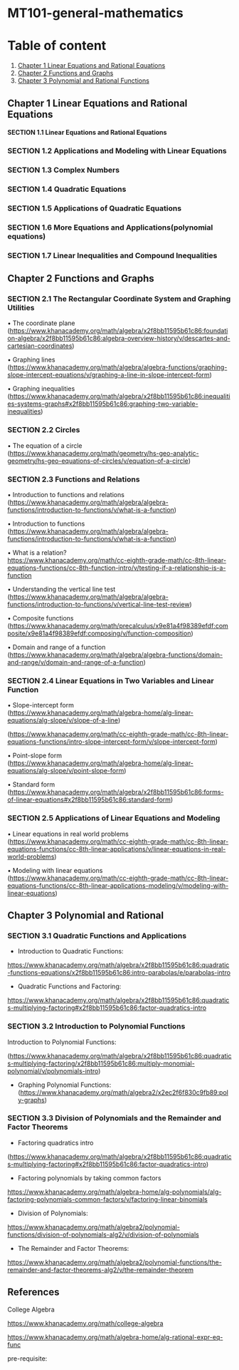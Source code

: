 # MT101-general-mathematics


# Table of content 

1. [Chapter 1 Linear Equations and Rational Equations](#Chapter-1-Linear-Equations-and-Rational-Equations)
2. [Chapter 2 Functions and Graphs](#Chapter-2-Functions-and-Graphs)
3. [Chapter 3 Polynomial and Rational Functions](#Chapter-3-Polynomial-and-Rational-Functions)

## Chapter 1 Linear Equations and Rational Equations

#### SECTION 1.1 Linear Equations and Rational Equations




### SECTION 1.2 Applications and Modeling with Linear Equations


### SECTION 1.3 Complex Numbers




### SECTION 1.4 Quadratic Equations


### SECTION 1.5 Applications of Quadratic Equations


### SECTION 1.6 More Equations and Applications(polynomial equations)


### SECTION 1.7 Linear Inequalities and Compound Inequalities

## Chapter 2 Functions and Graphs





### SECTION 2.1 The Rectangular Coordinate System and Graphing Utilities

• The coordinate plane <br>
(https://www.khanacademy.org/math/algebra/x2f8bb11595b61c86:foundation-algebra/x2f8bb11595b61c86:algebra-overview-history/v/descartes-and-cartesian-coordinates)



• Graphing lines <br> 
(https://www.khanacademy.org/math/algebra/algebra-functions/graphing-slope-intercept-equations/v/graphing-a-line-in-slope-intercept-form)


• Graphing inequalities <br>
(https://www.khanacademy.org/math/algebra/x2f8bb11595b61c86:inequalities-systems-graphs#x2f8bb11595b61c86:graphing-two-variable-inequalities)





### SECTION 2.2 Circles 

• The equation of a circle <br>
(https://www.khanacademy.org/math/geometry/hs-geo-analytic-geometry/hs-geo-equations-of-circles/v/equation-of-a-circle)


### SECTION 2.3 Functions and Relations



• Introduction to functions and relations <br>
(https://www.khanacademy.org/math/algebra/algebra-functions/introduction-to-functions/v/what-is-a-function)



• Introduction to functions <br>
(https://www.khanacademy.org/math/algebra/algebra-functions/introduction-to-functions/v/what-is-a-function)


• What is a relation? <br>
https://www.khanacademy.org/math/cc-eighth-grade-math/cc-8th-linear-equations-functions/cc-8th-function-intro/v/testing-if-a-relationship-is-a-function


• Understanding the vertical line test <br>
(https://www.khanacademy.org/math/algebra/algebra-functions/introduction-to-functions/v/vertical-line-test-review)




• Composite functions <br>
(https://www.khanacademy.org/math/precalculus/x9e81a4f98389efdf:composite/x9e81a4f98389efdf:composing/v/function-composition)


• Domain and range of a function <br>
(https://www.khanacademy.org/math/algebra/algebra-functions/domain-and-range/v/domain-and-range-of-a-function)

### SECTION 2.4 Linear Equations in Two Variables and Linear Function


• Slope-intercept form <br>
(https://www.khanacademy.org/math/algebra-home/alg-linear-equations/alg-slope/v/slope-of-a-line)

(https://www.khanacademy.org/math/cc-eighth-grade-math/cc-8th-linear-equations-functions/intro-slope-intercept-form/v/slope-intercept-form)

• Point-slope form <br>
(https://www.khanacademy.org/math/algebra-home/alg-linear-equations/alg-slope/v/point-slope-form)


• Standard form <br>
(https://www.khanacademy.org/math/algebra/x2f8bb11595b61c86:forms-of-linear-equations#x2f8bb11595b61c86:standard-form)


### SECTION 2.5 Applications of Linear Equations and Modeling




• Linear equations in real world problems <br>
(https://www.khanacademy.org/math/cc-eighth-grade-math/cc-8th-linear-equations-functions/cc-8th-linear-applications/v/linear-equations-in-real-world-problems)


• Modeling with linear equations <br>
(https://www.khanacademy.org/math/cc-eighth-grade-math/cc-8th-linear-equations-functions/cc-8th-linear-applications-modeling/v/modeling-with-linear-equations)



## Chapter 3 Polynomial and Rational 

### SECTION 3.1 Quadratic Functions and Applications


* Introduction to Quadratic Functions: <br>


 https://www.khanacademy.org/math/algebra/x2f8bb11595b61c86:quadratic-functions-equations/x2f8bb11595b61c86:intro-parabolas/e/parabolas-intro


* Quadratic Functions and Factoring: <br>


 https://www.khanacademy.org/math/algebra/x2f8bb11595b61c86:quadratics-multiplying-factoring#x2f8bb11595b61c86:factor-quadratics-intro






### SECTION 3.2 Introduction to Polynomial Functions


Introduction to Polynomial Functions: <br>


(https://www.khanacademy.org/math/algebra/x2f8bb11595b61c86:quadratics-multiplying-factoring/x2f8bb11595b61c86:multiply-monomial-polynomial/v/polynomials-intro)


* Graphing Polynomial Functions: <br>
(https://www.khanacademy.org/math/algebra2/x2ec2f6f830c9fb89:poly-graphs)


### SECTION 3.3 Division of Polynomials and the Remainder and Factor Theorems


* Factoring quadratics intro <br>


(https://www.khanacademy.org/math/algebra/x2f8bb11595b61c86:quadratics-multiplying-factoring#x2f8bb11595b61c86:factor-quadratics-intro)


* Factoring polynomials by taking common factors <br>


https://www.khanacademy.org/math/algebra-home/alg-polynomials/alg-factoring-polynomials-common-factors/v/factoring-linear-binomials




* Division of Polynomials: <br>

https://www.khanacademy.org/math/algebra2/polynomial-functions/division-of-polynomials-alg2/v/division-of-polynomials


* The Remainder and Factor Theorems:  <br>

https://www.khanacademy.org/math/algebra2/polynomial-functions/the-remainder-and-factor-theorems-alg2/v/the-remainder-theorem










## References

College Algebra <br>

https://www.khanacademy.org/math/college-algebra


https://www.khanacademy.org/math/algebra-home/alg-rational-expr-eq-func <br>


pre-requisite:



